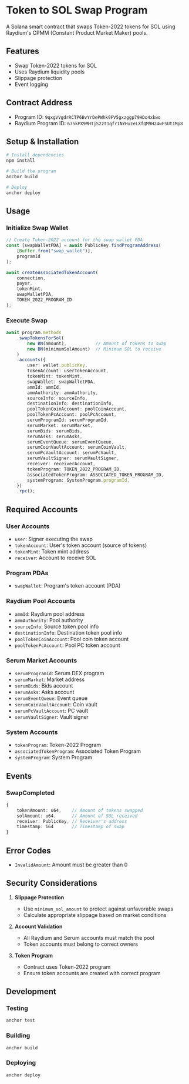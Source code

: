 # Token to SOL Swap Program

A Solana smart contract that swaps Token-2022 tokens for SOL using Raydium's CPMM (Constant Product Market Maker) pools.

## Features
- Swap Token-2022 tokens for SOL
- Uses Raydium liquidity pools
- Slippage protection
- Event logging

## Contract Address
- Program ID: `9qxgVVgdrRCTP6BvYrDePWhk9FV5gxzggp79HDo4xkwo`
- Raydium Program ID: `675kPX9MHTjS2zt1qfr1NYHuzeLXfQM9H24wFSUt1Mp8`

## Setup & Installation

```bash
# Install dependencies
npm install

# Build the program
anchor build

# Deploy
anchor deploy
```

## Usage

### Initialize Swap Wallet
```typescript
// Create Token-2022 account for the swap wallet PDA
const [swapWalletPDA] = await PublicKey.findProgramAddress(
    [Buffer.from("swap_wallet")],
    programId
);

await createAssociatedTokenAccount(
    connection,
    payer,
    tokenMint,
    swapWalletPDA,
    TOKEN_2022_PROGRAM_ID
);
```

### Execute Swap
```typescript
await program.methods
    .swapTokensForSol(
        new BN(amount),           // Amount of tokens to swap
        new BN(minimumSolAmount)  // Minimum SOL to receive
    )
    .accounts({
        user: wallet.publicKey,
        tokenAccount: userTokenAccount,
        tokenMint: tokenMint,
        swapWallet: swapWalletPDA,
        ammId: ammId,
        ammAuthority: ammAuthority,
        sourceInfo: sourceInfo,
        destinationInfo: destinationInfo,
        poolTokenCoinAccount: poolCoinAccount,
        poolTokenPcAccount: poolPcAccount,
        serumProgramId: serumProgramId,
        serumMarket: serumMarket,
        serumBids: serumBids,
        serumAsks: serumAsks,
        serumEventQueue: serumEventQueue,
        serumCoinVaultAccount: serumCoinVault,
        serumPcVaultAccount: serumPcVault,
        serumVaultSigner: serumVaultSigner,
        receiver: receiverAccount,
        tokenProgram: TOKEN_2022_PROGRAM_ID,
        associatedTokenProgram: ASSOCIATED_TOKEN_PROGRAM_ID,
        systemProgram: SystemProgram.programId,
    })
    .rpc();
```

## Required Accounts

### User Accounts
- `user`: Signer executing the swap
- `tokenAccount`: User's token account (source of tokens)
- `tokenMint`: Token mint address
- `receiver`: Account to receive SOL

### Program PDAs
- `swapWallet`: Program's token account (PDA)

### Raydium Pool Accounts
- `ammId`: Raydium pool address
- `ammAuthority`: Pool authority
- `sourceInfo`: Source token pool info
- `destinationInfo`: Destination token pool info
- `poolTokenCoinAccount`: Pool coin token account
- `poolTokenPcAccount`: Pool PC token account

### Serum Market Accounts
- `serumProgramId`: Serum DEX program
- `serumMarket`: Market address
- `serumBids`: Bids account
- `serumAsks`: Asks account
- `serumEventQueue`: Event queue
- `serumCoinVaultAccount`: Coin vault
- `serumPcVaultAccount`: PC vault
- `serumVaultSigner`: Vault signer

### System Accounts
- `tokenProgram`: Token-2022 Program
- `associatedTokenProgram`: Associated Token Program
- `systemProgram`: System Program

## Events

### SwapCompleted
```typescript
{
    tokenAmount: u64,    // Amount of tokens swapped
    solAmount: u64,      // Amount of SOL received
    receiver: PublicKey, // Receiver's address
    timestamp: i64       // Timestamp of swap
}
```

## Error Codes

- `InvalidAmount`: Amount must be greater than 0

## Security Considerations

1. **Slippage Protection**
   - Use `minimum_sol_amount` to protect against unfavorable swaps
   - Calculate appropriate slippage based on market conditions

2. **Account Validation**
   - All Raydium and Serum accounts must match the pool
   - Token accounts must belong to correct owners

3. **Token Program**
   - Contract uses Token-2022 program
   - Ensure token accounts are created with correct program

## Development

### Testing
```bash
anchor test
```

### Building
```bash
anchor build
```

### Deploying
```bash
anchor deploy
```